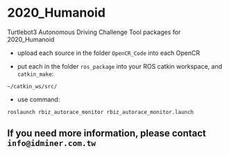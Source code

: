 # 2020_Humanoid
Turtlebot3 Autonomous Driving Challenge Tool packages for 2020_Humanoid

- upload each source in the folder `OpenCR_Code` into each OpenCR

- put each in the folder `ros_package` into your ROS catkin workspace, and `catkin_make`:
```
~/catkin_ws/src/
```

- use command:
```
roslaunch rbiz_autorace_monitor rbiz_autorace_monitor.launch
```

## If you need more information, please contact `info@idminer.com.tw`
